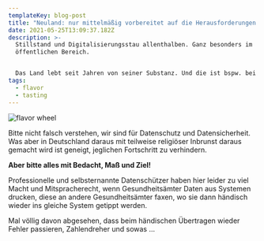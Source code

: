 ```yaml
---
templateKey: blog-post
title: "Neuland: nur mittelmäßig vorbereitet auf die Herausforderungen von morgen"
date: 2021-05-25T13:09:37.182Z
description: >-
  Stillstand und Digitalisierungsstau allenthalben. Ganz besonders im
  öffentlichen Bereich.


  Das Land lebt seit Jahren von seiner Substanz. Und die ist bspw. bei den Gesundheitsämtern u.a. leider das Fax. Dazu kommt in Deutschland überbordender und teilweise als Selbstzweck verkommener Datenschutz.
tags:
  - flavor
  - tasting
---
```

![flavor wheel](/img/flavor_wheel.jpg)

Bitte nicht falsch verstehen, wir sind für Datenschutz und Datensicherheit. Was aber in Deutschland daraus mit teilweise religiöser Inbrunst daraus gemacht wird ist geneigt, jeglichen Fortschritt zu verhindern. 

**Aber bitte alles mit Bedacht, Maß und Ziel!** 

Professionelle und selbsternannte Datenschützer haben hier leider zu viel Macht und Mitspracherecht, wenn Gesundheitsämter Daten aus Systemen drucken, diese an andere Gesundheitsämter faxen, wo sie dann händisch wieder ins gleiche System getippt werden. 

Mal völlig davon abgesehen, dass beim händischen Übertragen wieder Fehler passieren, Zahlendreher und sowas ...